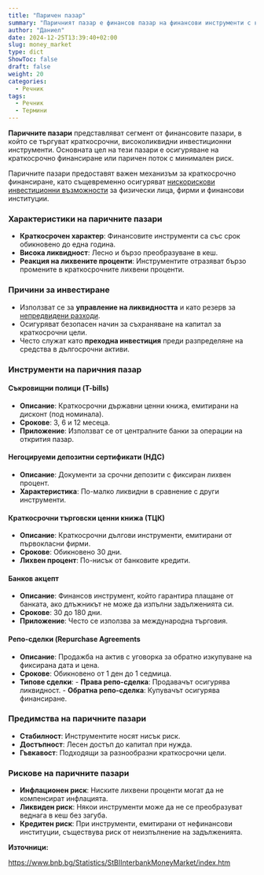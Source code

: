 ```yaml
---
title: "Паричен пазар"
summary: "Паричният пазар е финансов пазар на финансови инструменти с краткосрочен матуритет"
author: "Даниел"
date: 2024-12-25T13:39:40+02:00
slug: money_market
type: dict
ShowToc: false
draft: false
weight: 20
categories:
  - Речник
tags:
  - Речник
  - Термини
---
```


**Паричните пазари** представляват сегмент от финансовите пазари, в който се търгуват краткосрочни, високоликвидни инвестиционни инструменти. Основната цел на тези пазари е осигуряване на краткосрочно финансиране или паричен поток с минимален риск.

Паричните пазари предоставят важен механизъм за краткосрочно финансиране, като същевременно осигуряват [нискорискови инвестиционни възможности](/dict/money_market_fund) за физически лица, фирми и финансови институции.

### Характеристики на паричните пазари

-   **Краткосрочен характер**: Финансовите инструменти са със срок обикновено до една година.
-   **Висока ликвидност**: Лесно и бързо преобразуване в кеш.
-   **Реакция на лихвените проценти**: Инструментите отразяват бързо промените в краткосрочните лихвени проценти.

### Причини за инвестиране

-   Използват се за **управление на ликвидността** и като резерв за [непредвидени разходи](/posts/emergency_fund).
-   Осигуряват безопасен начин за съхраняване на капитал за краткосрочни цели.
-   Често служат като **преходна инвестиция** преди разпределяне на средства в дългосрочни активи.

### Инструменти на паричния пазар

#### Съкровищни полици (T-bills)

-   **Описание**: Краткосрочни държавни ценни книжа, емитирани на дисконт (под номинала).
-   **Срокове**: 3, 6 и 12 месеца.
-   **Приложение**: Използват се от централните банки за операции на открития пазар.

#### Негоцируеми депозитни сертификати (НДС)

-   **Описание**: Документи за срочни депозити с фиксиран лихвен процент.
-   **Характеристика**: По-малко ликвидни в сравнение с други инструменти.

#### Краткосрочни търговски ценни книжа (ТЦК)

-   **Описание**: Краткосрочни дългови инструменти, емитирани от първокласни фирми.
-   **Срокове**: Обикновено 30 дни.
-   **Лихвен процент**: По-нисък от банковите кредити.

#### Банков акцепт

-   **Описание**: Финансов инструмент, който гарантира плащане от банката, ако длъжникът не може да изпълни задълженията си.
-   **Срокове**: 30 до 180 дни.
-   **Приложение**: Често се използва за международна търговия.

#### Репо-сделки (Repurchase Agreements
-   **Описание**: Продажба на актив с уговорка за обратно изкупуване на фиксирана дата и цена.
-   **Срокове**: Обикновено от 1 ден до 1 седмица.
-   **Типове сделки**:
        -   **Права репо-сделка**: Продавачът осигурява ликвидност.
        -   **Обратна репо-сделка**: Купувачът осигурява финансиране.

### Предимства на паричните пазари

-   **Стабилност**: Инструментите носят нисък риск.
-   **Достъпност**: Лесен достъп до капитал при нужда.
-   **Гъвкавост**: Подходящи за разнообразни краткосрочни цели.

### Рискове на паричните пазари

-   **Инфлационен риск**: Ниските лихвени проценти могат да не компенсират инфлацията.
-   **Ликвиден риск**: Някои инструменти може да не се преобразуват веднага в кеш без загуба.
-   **Кредитен риск**: При инструменти, емитирани от нефинансови институции, съществува риск от неизпълнение на задълженията.



**Източници:**

https://www.bnb.bg/Statistics/StBIInterbankMoneyMarket/index.htm  

